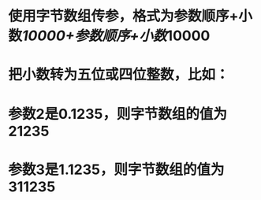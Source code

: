 # 使用字节数组传参，格式为参数顺序+小数*10000+参数顺序+小数*10000
# 把小数转为五位或四位整数，比如：
# 参数2是0.1235，则字节数组的值为21235
# 参数3是1.1235，则字节数组的值为311235
